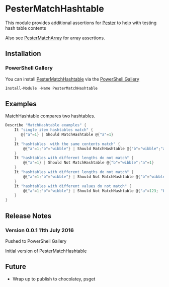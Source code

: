 # PesterMatchHashtable
This module provides additional assertions for [Pester](https://github.com/pester/Pester) to help with testing hash table contents

Also see [PesterMatchArray](https://github.com/stuartleeks/PesterMatchArray) for array assertions.

## Installation

### PowerShell Gallery

You can install [PesterMatchHashtable](https://www.powershellgallery.com/packages/PesterMatchHashtable/) via the [PowerShell Gallery](https://www.powershellgallery.com/)

```powershell
Install-Module -Name PesterMatchHashtable
```

## Examples

MatchHashtable compares two hashtables.

```powershell
Describe "MatchHashtable examples" {
	It "single item hashtables match" {
       @{"a"=1} | Should MatchHashtable @{"a"=1}
    }
    It "hashtables  with the same contents match" {
        @{"a"=1;"b"="wibble"} | Should MatchHashtable @{"b"="wibble";"a"=1}
    }
    It "hashtables with different lengths do not match" {
        @{"a"=1} | Should Not MatchHashtable @{"b"="wibble";"a"=1}
    }
    It "hashtables with different lengths do not match" {
        @{"a"=1;"b"="wibble"} | Should Not MatchHashtable @{"b"="wibble"}
    }
    It "hashtables with different values do not match" {
        @{"a"=1;"b"="wibble"} | Should Not MatchHashtable @{"a"=123; "b"="wibble"}
    }
}
```

## Release Notes

### Version 0.0.1 11th July 2016
Pushed to PowerShell Gallery

Initial version of PesterMatchHashtable

## Future
* Wrap up to publish to chocolatey, psget